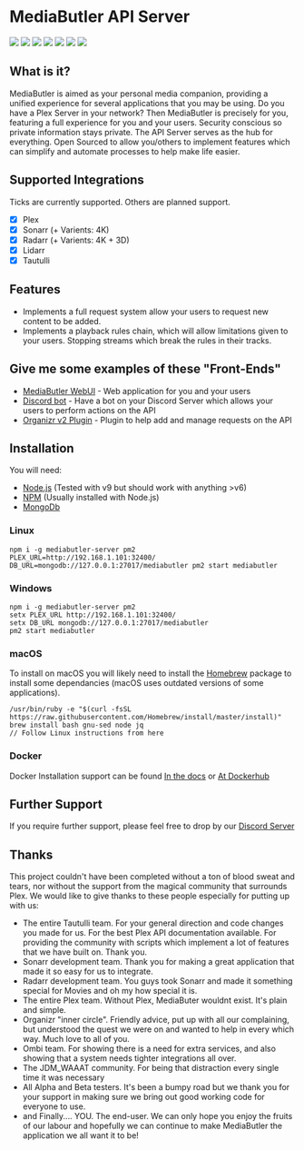 # MediaButler API Server

[![](https://img.shields.io/discord/379374148436230144.svg)](https://discord.gg/nH9t5sm)
![](https://img.shields.io/gitlab/pipeline/MediaButler/API.svg?gitlab_url=https%3A%2F%2Flab.mediabutler.io)
[![](https://img.shields.io/docker/pulls/mediabutler/server.svg)](https://hub.docker.com/r/mediabutler/server)
[![](https://img.shields.io/npm/dt/mediabutler-server.svg)](https://www.npmjs.com/package/mediabutler-server)
[![](https://images.microbadger.com/badges/image/mediabutler/server.svg)](https://hub.docker.com/r/mediabutler/server)
[![](https://img.shields.io/npm/v/mediabutler-server.svg)](https://www.npmjs.com/package/mediabutler-server)
[![](https://img.shields.io/snyk/vulnerabilities/npm/mediabutler-server.svg?style=flat)](https://snyk.io/vuln/search?q=mediabutler-server&type=npm)

## What is it?

MediaButler is aimed as your personal media companion, providing a unified experience for several applications that you may be using. Do you have a Plex Server in your network? Then MediaButler is precisely for you, featuring a full experience for you and your users. Security conscious so private information stays private. The API Server serves as the hub for everything. Open Sourced to allow you/others to implement features which can simplify and automate processes to help make life easier.

## Supported Integrations

Ticks are currently supported. Others are planned support.

- [X] Plex
- [X] Sonarr (+ Varients: 4K)
- [X] Radarr (+ Varients: 4K + 3D)
- [X] Lidarr
- [X] Tautulli

## Features

 - Implements a full request system allow your users to request new content to be added.
 - Implements a playback rules chain, which will allow limitations given to your users. Stopping streams which break the rules in their tracks.

## Give me some examples of these "Front-Ends"

 - [MediaButler WebUI](https://beta.mediabutler.io) - Web application for you and your users 
 - [Discord bot](./DISCORD.md) - Have a bot on your Discord Server which allows your users to perform actions on the API
 - [Organizr v2 Plugin](https://github.com/MediaButler/organizr-plugin) - Plugin to help add and manage requests on the API

## Installation

You will need:
 - [Node.js](https://nodejs.org/) (Tested with v9 but should work with anything >v6)
 - [NPM](https://www.npmjs.com/) (Usually installed with Node.js)
 - [MongoDb](https://www.mongodb.com/)

### Linux

    npm i -g mediabutler-server pm2
    PLEX_URL=http://192.168.1.101:32400/ DB_URL=mongodb://127.0.0.1:27017/mediabutler pm2 start mediabutler

### Windows

    npm i -g mediabutler-server pm2
    setx PLEX_URL http://192.168.1.101:32400/
    setx DB_URL mongodb://127.0.0.1:27017/mediabutler
    pm2 start mediabutler

### macOS

To install on macOS you will likely need to install the [Homebrew](https://brew.sh/) package to install some dependancies (macOS uses outdated versions of some applications).
   
    /usr/bin/ruby -e "$(curl -fsSL https://raw.githubusercontent.com/Homebrew/install/master/install)"
    brew install bash gnu-sed node jq
    // Follow Linux instructions from here

### Docker

Docker Installation support can be found [In the docs](./DOCKER.md) or [At Dockerhub](https://hub.docker.com/r/mediabutler/server)

## Further Support

If you require further support, please feel free to drop by our [Discord Server](https://discord.gg/nH9t5sm)

## Thanks

This project couldn't have been completed without a ton of blood sweat and tears, nor without the support from the magical community that surrounds Plex. We would like to give thanks to these people especially for putting up with us:

 - The entire Tautulli team. For your general direction and code changes you made for us. For the best Plex API documentation available. For providing the community with scripts which implement a lot of features that we have built on. Thank you.
 - Sonarr development team. Thank you for making a great application that made it so easy for us to integrate.
 - Radarr development team. You guys took Sonarr and made it something special for Movies and oh my how special it is.
 - The entire Plex team. Without Plex, MediaButer wouldnt exist. It's plain and simple.
 - Organizr "inner circle". Friendly advice, put up with all our complaining, but understood the quest we were on and wanted to help in every which way. Much love to all of you.
 - Ombi team. For showing there is a need for extra services, and also showing that a system needs tighter integrations all over.
 - The JDM_WAAAT community. For being that distraction every single time it was necessary
 - All Alpha and Beta testers. It's been a bumpy road but we thank you for your support in making sure we bring out good working code for everyone to use.
 - and Finally.... YOU. The end-user. We can only hope you enjoy the fruits of our labour and hopefully we can continue to make MediaButler the application we all want it to be!